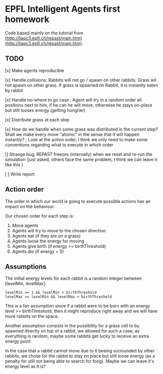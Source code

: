 # EPFL Intelligent Agents first homework

Code based mainly on the tutorial from [http://liapc3.epfl.ch/repast/main.htm](http://liapc3.epfl.ch/repast/main.htm).

## TODO

[x] Make agents reproducible

[x] Handle collisions; Rabbits will not go / spawn on other rabbits. Grass wil not spawn on other grass. If grass is spawned on Rabbit, it is instantly eaten by rabbit

[x] Handle no-where to go case ; Agent will try in a random order all positions next to him, if he can he will move, otherwise he stays on-place but still looses energy (getting hungrier)

[x] Distribute grass at each step

[x] How do we handle when some grass was distributed in the current step? Shall we make every move "atomic" in the sense that it will happen instantly? ; Look at the action order, I think we only need to make some conventions regarding what to execute in which order

[] Strange bug, REPAST freezes (internally) when we reset and re-run the simulation (just asked, others face the same problem, I think we can leave it like this )

[ ] Write report


## Action order
The order in which our world is going to execute possible actions has an impact on the behaviour.

Our chosen order for each step is:
  1. Move agents
  2. Agents will try to move to the chosen direction
  3. Agents eat (if they are on a grass)
  4. Agents loose the energy for moving
  5. Agents give birth (if energy >= birthThreshold)
  6. Agents die (if energy = 0) 

## Assumptions

The initial energy levels for each rabbit is a random integer between [levelMin, levelMax]. 
```
levelMin >= 1 && levelMin < birthThreshold
levelMax >= levelMin && levelMax < birthThreshold
```

This is a fair assumption since if a rabbit were to be born with an energy level >= birthThreshold, then it might reproduce right away and we will have more rabbits on the space.

Another assumption consists in the possibility for a grass cell to by spawned directly on top of a rabbit, we allowed for such a case, as everything is random, maybe some rabbits get lucky to receive an extra energy point.

In the case that a rabbit cannot move due to it beeing surrounded by other rabbits, we chose for the rabbit to stay on place but still loose energy (as a penalty for still not being able to search for foog). Maybe we can leave it's energy level as it is?